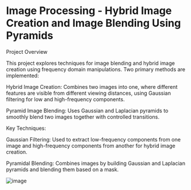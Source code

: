 # Image Processing - Hybrid Image Creation and Image Blending Using Pyramids

Project Overview

This project explores techniques for image blending and hybrid image creation using frequency domain manipulations. Two primary methods are implemented:


Hybrid Image Creation: Combines two images into one, where different features are visible from different viewing distances, using Gaussian filtering for low and high-frequency components.

Pyramid Image Blending: Uses Gaussian and Laplacian pyramids to smoothly blend two images together with controlled transitions.

Key Techniques:

Gaussian Filtering: Used to extract low-frequency components from one image and high-frequency components from another for hybrid image creation.

Pyramidal Blending: Combines images by building Gaussian and Laplacian pyramids and blending them based on a mask.

![image](https://github.com/user-attachments/assets/1642374d-51cf-41ad-8d71-4ee09652ff48)
